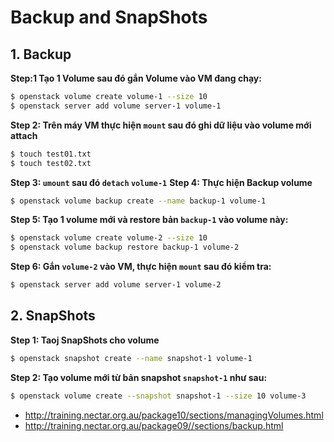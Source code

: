 # Backup and SnapShots
## 1. Backup
**Step:1 Tạo 1 Volume sau đó gắn Volume vào VM đang chạy:**
```sh
$ openstack volume create volume-1 --size 10
$ openstack server add volume server-1 volume-1
```
**Step 2: Trên máy VM thực hiện `mount` sau đó ghi dữ liệu vào volume mới attach**
```sh
$ touch test01.txt
$ touch test02.txt
```
**Step 3: `umount` sau đó `detach` `volume-1`**
**Step 4: Thực hiện Backup volume**
```sh
$ openstack volume backup create --name backup-1 volume-1
```
**Step 5: Tạo 1 volume mới và restore bản `backup-1` vào volume này:**
```sh
$ openstack volume create volume-2 --size 10
$ openstack volume backup restore backup-1 volume-2
```
**Step 6: Gắn `volume-2` vào VM, thực hiện `mount` sau đó kiểm tra:**
```sh
$ openstack server add volume server-1 volume-2
```
## 2. SnapShots
**Step 1: Taoj SnapShots cho volume**
```sh
$ openstack snapshot create --name snapshot-1 volume-1
```
**Step 2: Tạo volume mới từ bản snapshot `snapshot-1` như sau:**
```sh
$ openstack volume create --snapshot snapshot-1 --size 10 volume-3
```
- http://training.nectar.org.au/package10/sections/managingVolumes.html
- http://training.nectar.org.au/package09//sections/backup.html
